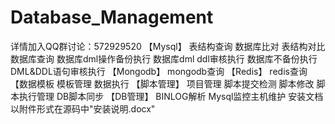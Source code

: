 
# Database_Management
详情加入QQ群讨论：572929520
【Mysql】
表结构查询
数据库比对
表结构对比
数据库查询
数据库dml操作备份执行
数据库dml ddl审核执行
数据库不备份执行
DML&DDL语句审核执行
【Mongodb】
mongodb查询
【Redis】
redis查询
【数据模板
模板管理
数据执行
【脚本管理】
项目管理
脚本提交检测
脚本修改
脚本执行管理
DB脚本同步
【DB管理】
BINLOG解析
Mysql监控主机维护
安装文档以附件形式在源码中"安装说明.docx"

